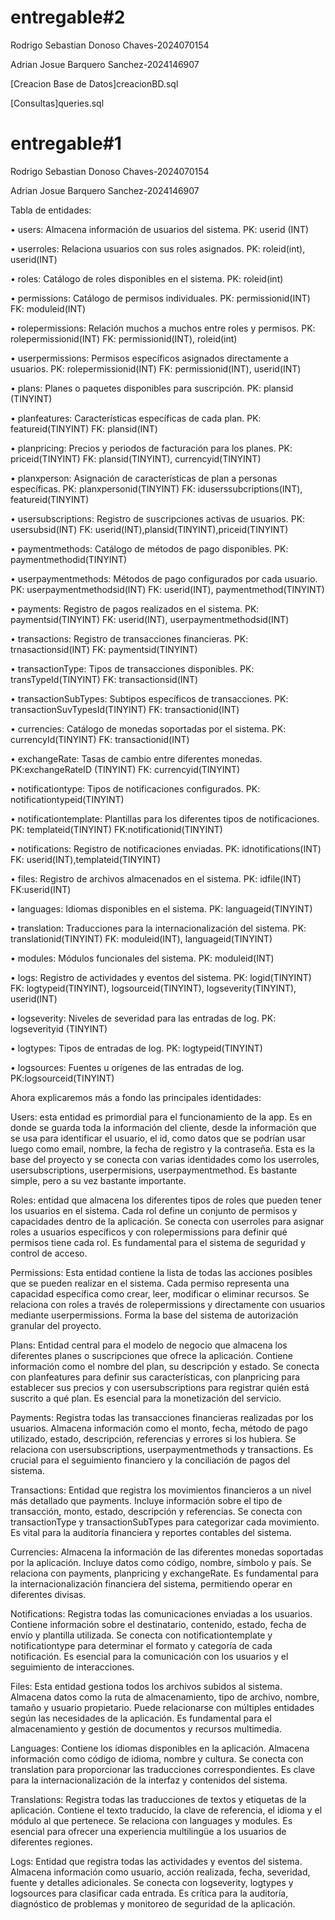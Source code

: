 # entregable#2
Rodrigo Sebastian Donoso Chaves-2024070154

Adrian Josue Barquero Sanchez-2024146907

[Creacion Base de Datos]creacionBD.sql

[Consultas]queries.sql












# entregable#1
Rodrigo Sebastian Donoso Chaves-2024070154

Adrian Josue Barquero Sanchez-2024146907

Tabla de entidades: 

•	users: Almacena información de usuarios del sistema. PK: userid (INT)

•	userroles: Relaciona usuarios con sus roles asignados. PK: roleid(int), userid(INT)

•	roles: Catálogo de roles disponibles en el sistema. PK: roleid(int)

•	permissions: Catálogo de permisos individuales. PK: permissionid(INT) FK: moduleid(INT) 

•	rolepermissions: Relación muchos a muchos entre roles y permisos. PK: rolepermissionid(INT) FK: permissionid(INT), roleid(int) 

•	userpermissions: Permisos específicos asignados directamente a usuarios. PK: rolepermissionid(INT) FK: permissionid(INT), userid(INT) 

•	plans: Planes o paquetes disponibles para suscripción. PK: plansid (TINYINT) 

•	planfeatures: Características específicas de cada plan. PK: featureid(TINYINT) FK: plansid(INT)

•	planpricing: Precios y periodos de facturación para los planes. PK: priceid(TINYINT) FK: plansid(TINYINT), currencyid(TINYINT) 

•	planxperson: Asignación de características de plan a personas específicas. PK: planxpersonid(TINYINT) FK: iduserssubcriptions(INT), featureid(TINYINT) 

•	usersubscriptions: Registro de suscripciones activas de usuarios. PK: usersubsid(INT) FK: userid(INT),plansid(TINYINT),priceid(TINYINT) 

•	paymentmethods: Catálogo de métodos de pago disponibles. PK: paymentmethodid(TINYINT) 

•	userpaymentmethods: Métodos de pago configurados por cada usuario. PK: userpaymentmethodsid(INT) FK: userid(INT), paymentmethod(TINYINT) 

•	payments: Registro de pagos realizados en el sistema. PK: paymentsid(TINYINT) FK: userid(INT), userpaymentmethodsid(INT) 

•	transactions: Registro de transacciones financieras. PK: trnasactionsid(INT) FK: paymentsid(TINYINT) 

•	transactionType: Tipos de transacciones disponibles. PK: transTypeId(TINYINT) FK: transactionsid(INT) 

•	transactionSubTypes: Subtipos específicos de transacciones. PK: transactionSuvTypesId(TINYINT) FK: transactionid(INT)

•	currencies: Catálogo de monedas soportadas por el sistema. PK: currencyId(TINYINT) FK: transactionid(INT) 

•	exchangeRate: Tasas de cambio entre diferentes monedas. PK:exchangeRateID (TINYINT) FK: currencyid(TINYINT) 

•	notificationtype: Tipos de notificaciones configurados. PK: notificationtypeid(TINYINT) 

•	notificationtemplate: Plantillas para los diferentes tipos de notificaciones. PK: templateid(TINYINT) FK:notificationid(TINYINT) 

•	notifications: Registro de notificaciones enviadas. PK: idnotifications(INT) FK: userid(INT),templateid(TINYINT) 

•	files: Registro de archivos almacenados en el sistema. PK: idfile(INT) FK:userid(INT) 

•	languages: Idiomas disponibles en el sistema. PK: languageid(TINYINT) 

•	translation: Traducciones para la internacionalización del sistema. PK: translationid(TINYINT) FK: moduleid(INT), languageid(TINYINT)

•	modules: Módulos funcionales del sistema. PK: moduleid(INT) 

•	logs: Registro de actividades y eventos del sistema. PK: logid(TINYINT) FK: logtypeid(TINYINT), logsourceid(TINYINT), logseverity(TINYINT), userid(INT)

•	logseverity: Niveles de severidad para las entradas de log. PK: logseverityid (TINYINT) 

•	logtypes: Tipos de entradas de log. PK: logtypeid(TINYINT) 

•	logsources: Fuentes u orígenes de las entradas de log. PK:logsourceid(TINYINT)


Ahora explicaremos más a fondo las principales identidades:

Users: esta entidad es primordial para el funcionamiento de la app. Es en donde se guarda toda la información del cliente, desde la información que se usa para identificar el usuario, el id, como datos que se podrían usar luego como email, nombre, la fecha de registro y la contraseña. Esta es la base del proyecto y se conecta con varias identidades como los userroles, usersubscriptions, userpermisions, userpaymentmethod. Es bastante simple, pero a su vez bastante importante.

Roles: entidad que almacena los diferentes tipos de roles que pueden tener los usuarios en el sistema. Cada rol define un conjunto de permisos y capacidades dentro de la aplicación. Se conecta con userroles para asignar roles a usuarios específicos y con rolepermissions para definir qué permisos tiene cada rol. Es fundamental para el sistema de seguridad y control de acceso.

Permissions: Esta entidad contiene la lista de todas las acciones posibles que se pueden realizar en el sistema. Cada permiso representa una capacidad específica como crear, leer, modificar o eliminar recursos. Se relaciona con roles a través de rolepermissions y directamente con usuarios mediante userpermissions. Forma la base del sistema de autorización granular del proyecto.

Plans: Entidad central para el modelo de negocio que almacena los diferentes planes o suscripciones que ofrece la aplicación. Contiene información como el nombre del plan, su descripción y estado. Se conecta con planfeatures para definir sus características, con planpricing para establecer sus precios y con usersubscriptions para registrar quién está suscrito a qué plan. Es esencial para la monetización del servicio.

Payments: Registra todas las transacciones financieras realizadas por los usuarios. Almacena información como el monto, fecha, método de pago utilizado, estado, descripción, referencias y errores si los hubiera. Se relaciona con usersubscriptions, userpaymentmethods y transactions. Es crucial para el seguimiento financiero y la conciliación de pagos del sistema.

Transactions: Entidad que registra los movimientos financieros a un nivel más detallado que payments. Incluye información sobre el tipo de transacción, monto, estado, descripción y referencias. Se conecta con transactionType y transactionSubTypes para categorizar cada movimiento. Es vital para la auditoría financiera y reportes contables del sistema.

Currencies: Almacena la información de las diferentes monedas soportadas por la aplicación. Incluye datos como código, nombre, símbolo y país. Se relaciona con payments, planpricing y exchangeRate. Es fundamental para la internacionalización financiera del sistema, permitiendo operar en diferentes divisas.

Notifications: Registra todas las comunicaciones enviadas a los usuarios. Contiene información sobre el destinatario, contenido, estado, fecha de envío y plantilla utilizada. Se conecta con notificationtemplate y notificationtype para determinar el formato y categoría de cada notificación. Es esencial para la comunicación con los usuarios y el seguimiento de interacciones.

Files: Esta entidad gestiona todos los archivos subidos al sistema. Almacena datos como la ruta de almacenamiento, tipo de archivo, nombre, tamaño y usuario propietario. Puede relacionarse con múltiples entidades según las necesidades de la aplicación. Es fundamental para el almacenamiento y gestión de documentos y recursos multimedia.

Languages: Contiene los idiomas disponibles en la aplicación. Almacena información como código de idioma, nombre y cultura. Se conecta con translation para proporcionar las traducciones correspondientes. Es clave para la internacionalización de la interfaz y contenidos del sistema.

Translations: Registra todas las traducciones de textos y etiquetas de la aplicación. Contiene el texto traducido, la clave de referencia, el idioma y el módulo al que pertenece. Se relaciona con languages y modules. Es esencial para ofrecer una experiencia multilingüe a los usuarios de diferentes regiones.

Logs: Entidad que registra todas las actividades y eventos del sistema. Almacena información como usuario, acción realizada, fecha, severidad, fuente y detalles adicionales. Se conecta con logseverity, logtypes y logsources para clasificar cada entrada. Es crítica para la auditoría, diagnóstico de problemas y monitoreo de seguridad de la aplicación.

